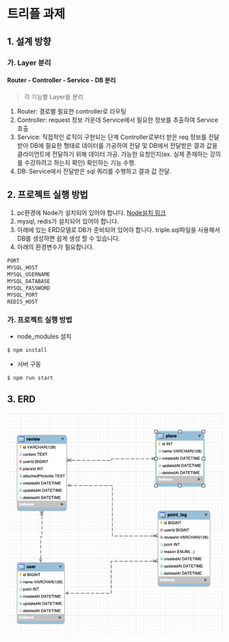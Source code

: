 # 트리플 과제

## 1. 설계 방향

### 가. Layer 분리

#### Router - Controller - Service - DB 분리

> 각 기능별 Layer을 분리

1. Router: 경로별 필요한 controller로 라우팅
2. Controller: request 정보 가운데 Service에서 필요한 정보를 추출하여 Service 호출
3. Service: 직접적인 로직이 구현되는 단계 Controller로부터 받은 req 정보를 전달받아 DB에 필요한 형태로 데이터를 가공하여 전달 및 DB에서 전달받은 결과 값을 클라이언트에 전달하기 위해 데이터 가공. 가능한 요청인지(ex. 실제 존재하는 강의를 수강하려고 하는지 확인) 확인하는 기능 수행.
4. DB: Service에서 전달받은 sql 쿼리를 수행하고 결과 값 전달.


## 2. 프로젝트 실행 방법

1. pc환경에 Node가 설치되어 있어야 합니다. [Node설치 링크](https://nodejs.org/ko/)
2. mysql, redis가 설치되어 있어야 합니다.
3. 아래에 있는 ERD모델로 DB가 준비되어 있어야 합니다. triple.sql파일을 사용해서 DB를 생성하면 쉽게 생성 할 수 있습니다.
4. 아래의 환경변수가 필요합니다.
```
PORT
MYSQL_HOST
MYSQL_USERNAME
MYSQL_DATABASE
MYSQL_PASSWORD
MYSQL_PORT
REDIS_HOST
```

### 가. 프로젝트 실행 방법

- node_modules 설치

```bash
$ npm install
```

- 서버 구동

```bash
$ npm run start
```

## 3. ERD

![ERD](./ERD.png)

